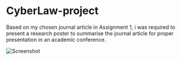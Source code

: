 # CyberLaw-project
Based on my chosen journal article in Assignment 1, i was required to present a research poster to summarise the journal article for proper presentation in an academic conference.

![Screenshot](screenshot.png)
